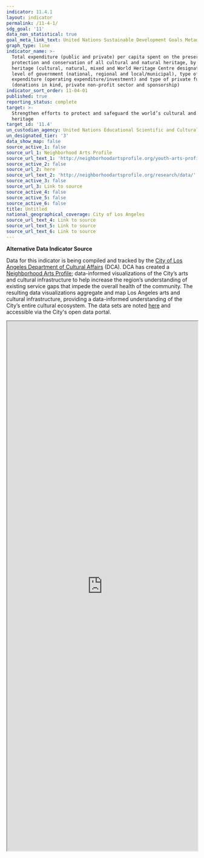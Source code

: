 ```yaml
---
indicator: 11.4.1
layout: indicator
permalink: /11-4-1/
sdg_goal: '11'
data_non_statistical: true
goal_meta_link_text: United Nations Sustainable Development Goals Metadata (PDF 4.0 MB)
graph_type: line
indicator_name: >-
  Total expenditure (public and private) per capita spent on the preservation,
  protection and conservation of all cultural and natural heritage, by type of
  heritage (cultural, natural, mixed and World Heritage Centre designation),
  level of government (national, regional and local/municipal), type of
  expenditure (operating expenditure/investment) and type of private funding
  (donations in kind, private non-profit sector and sponsorship)
indicator_sort_order: 11-04-01
published: true
reporting_status: complete
target: >-
  Strengthen efforts to protect and safeguard the world’s cultural and natural
  heritage
target_id: '11.4'
un_custodian_agency: United Nations Educational Scientific and Cultural Organization (UNESCO)
un_designated_tier: '3'
data_show_map: false
source_active_1: false
source_url_1: Neighborhood Arts Profile
source_url_text_1: 'http://neighborhoodartsprofile.org/youth-arts-profile/'
source_active_2: false
source_url_2: here
source_url_text_2: 'http://neighborhoodartsprofile.org/research/data/'
source_active_3: false
source_url_3: Link to source
source_active_4: false
source_active_5: false
source_active_6: false
title: Untitled
national_geographical_coverage: City of Los Angeles
source_url_text_4: Link to source
source_url_text_5: Link to source
source_url_text_6: Link to source
---
```

**Alternative Data Indicator Source**

Data for this indicator is being compiled and tracked by the [City of Los Angeles Department of Cultural Affairs](https://culturela.org/) (DCA).  DCA has created a [Neighborhood Arts Profile](http://neighborhoodartsprofile.org/youth-arts-profile/); data-informed visualizations of the City’s arts and cultural infrastructure to help increase the region’s understanding of existing service gaps that impede the overall health of the community.  The resulting data visualizations aggregate and map Los Angeles arts and cultural infrastructure, providing a data-informed understanding of the City’s entire cultural ecosystem.  The data sets are noted [here](http://neighborhoodartsprofile.org/research/data/) and accessible via the City's open data portal.

<iframe width="100%" height="1400px" src="https://culturela.maps.arcgis.com/apps/webappviewer/index.html?id=21031b665eff40b9aed1be45006a4dfb"></iframe><br><br>
